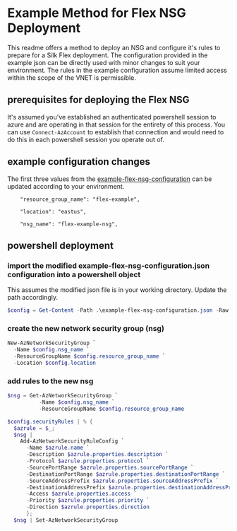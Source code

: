 # Example Method for Flex NSG Deployment

This readme offers a method to deploy an NSG and configure it's rules to prepare for a Silk Flex deployment.  The configuration provided in the example json can be directly used with minor changes to suit your environment.  The rules in the example configuration assume limited access within the scope of the VNET is permissible.


## prerequisites for deploying the Flex NSG
It's assumed you've established an authenticated powershell session to azure and are operating in that session for the entirety of this process. You can use `Connect-AzAccount` to establish that connection and would need to do this in each powershell session you operate out of.


## example configuration changes
The first three values from the [example-flex-nsg-configuration](example-flex-nsg-configuration.json) can be updated according to your environment.


`    "resource_group_name": "flex-example",`


`    "location": "eastus",`


`    "nsg_name": "flex-example-nsg",`


## powershell deployment
### import the modified example-flex-nsg-configuration.json configuration into a powershell object
This assumes the modified json file is in your working directory.  Update the path accordingly.
```powershell
$config = Get-Content -Path .\example-flex-nsg-configuration.json -Raw | ConvertFrom-Json -Depth 100
```

### create the new network security group (nsg)
```powershell
New-AzNetworkSecurityGroup `
  -Name $config.nsg_name `
  -ResourceGroupName $config.resource_group_name `
  -Location $config.location
```

### add rules to the new nsg
```powershell
$nsg = Get-AzNetworkSecurityGroup `
          -Name $config.nsg_name `
          -ResourceGroupName $config.resource_group_name

$config.securityRules | % {
  $azrule = $_;
  $nsg |
    Add-AzNetworkSecurityRuleConfig `
      -Name $azrule.name `
      -Description $azrule.properties.description `
      -Protocol $azrule.properties.protocol `
      -SourcePortRange $azrule.properties.sourcePortRange `
      -DestinationPortRange $azrule.properties.destinationPortRange `
      -SourceAddressPrefix $azrule.properties.sourceAddressPrefix `
      -DestinationAddressPrefix $azrule.properties.destinationAddressPrefix `
      -Access $azrule.properties.access `
      -Priority $azrule.properties.priority `
      -Direction $azrule.properties.direction
      };
  $nsg | Set-AzNetworkSecurityGroup
```
